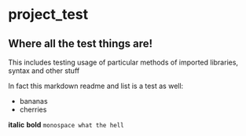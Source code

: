 project_test
============

## Where all the test things are!

This includes testing usage of particular methods of imported libraries, syntax and other stuff

In fact this markdown readme and list is a test as well:
* bananas
* cherries

__italic__
**bold**
`monospace what the hell`
